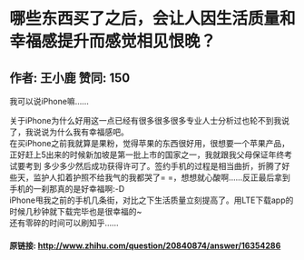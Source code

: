 # 哪些东西买了之后，会让人因生活质量和幸福感提升而感觉相见恨晚？
## 作者: 王小鹿  赞同: 150
我可以说iPhone嘛……  
  
关于iPhone为什么好用这一点已经有很多很多很多专业人士分析过也轮不到我说了，我说说为什么我有幸福感吧。  
在买iPhone之前我就算是果粉，觉得苹果的东西很好用，很想要一个苹果产品，正好赶上5出来的时候新加坡是第一批上市的国家之一，我就跟我父母保证年终考试要考到
多少多少然后成功获得许可了。签约手机的过程是相当曲折，折腾了好些天，监护人扣着护照不给我气的我都哭了=
=，想想就心酸啊……反正最后拿到手机的一刹那真的是好幸福啊:-D  
iPhone甩我之前的手机几条街，对比之下生活质量立刻提高了。用LTE下载app的时候几秒钟就下载完毕也是很幸福的~  
还有零碎的时间可以刷知乎……

#### 原链接: http://www.zhihu.com/question/20840874/answer/16354286